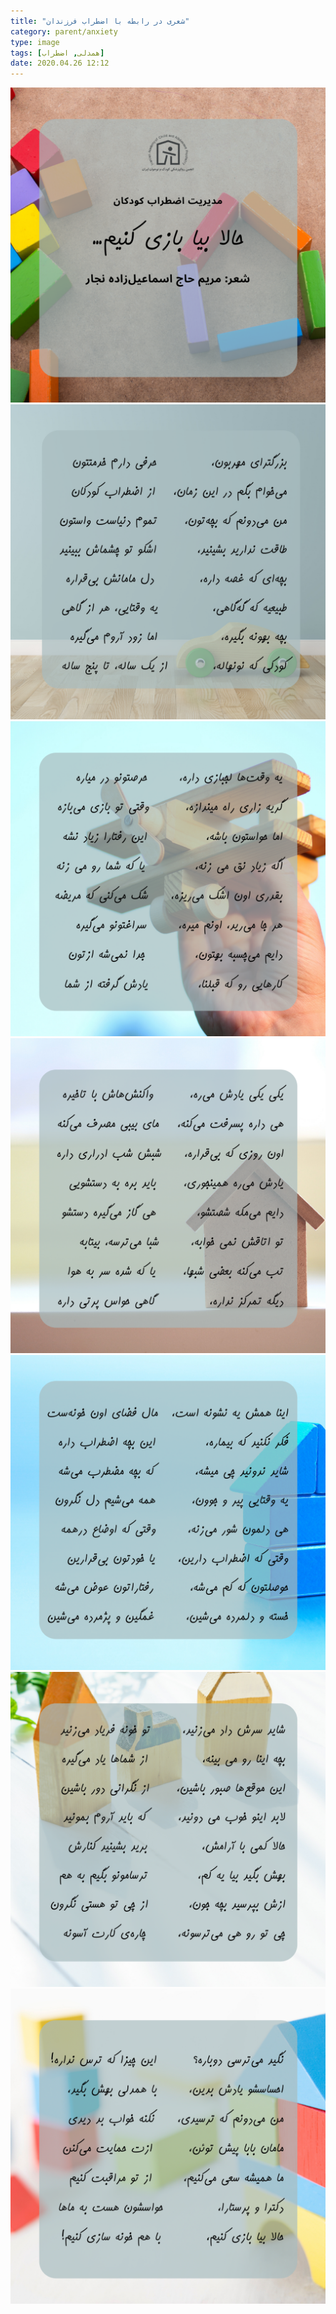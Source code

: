 ```yaml
---
title: "شعری در رابطه با اضطراب فرزندان"
category: parent/anxiety
type: image
tags: [همدلی, اضطراب]
date: 2020.04.26 12:12
---
```


![](../../static/images/anxiety-awareness-poem-1.png)
![](../../static/images/anxiety-awareness-poem-2.png)
![](../../static/images/anxiety-awareness-poem-3.png)
![](../../static/images/anxiety-awareness-poem-4.png)
![](../../static/images/anxiety-awareness-poem-5.png)
![](../../static/images/anxiety-awareness-poem-6.png)
![](../../static/images/anxiety-awareness-poem-7.png)
